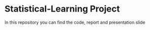 # Statistical-Learning Project
In this repository you can find the code, report and presentation slide


